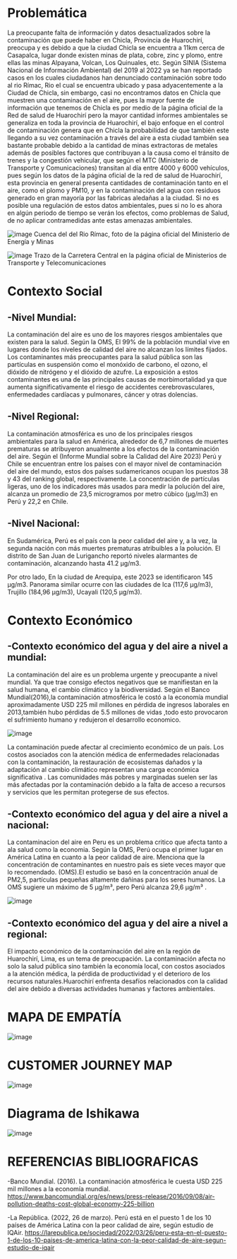 # Problemática

La preocupante falta de información y datos desactualizados sobre la contaminación que puede haber en Chicla, Provincia de Huarochirí, preocupa y es debido a que la ciudad Chicla se encuentra a 11km cerca de Casapalca, lugar donde existen minas de plata, cobre, zinc y plomo, entre ellas las minas Alpayana, Volcan, Los Quinuales, etc. Según SINIA (Sistema Nacional de Información Ambiental) del 2019 al 2022 ya se han reportado casos en los cuales ciudadanos han denunciado contaminación sobre todo al rio Rímac, Rio el cual se encuentra ubicado y pasa adyacentemente a la Ciudad de Chicla, sin embargo, casi no encontramos datos en Chicla que muestren una contaminación en el aire, pues la mayor fuente de información que tenemos de Chicla es por medio de la página oficial de la Red de salud de Huarochirí pero la mayor cantidad informes ambientales se generaliza en toda la provincia de Huarochirí, el bajo enfoque en el control de contaminación genera que en Chicla la probabilidad de que también este llegando a su vez contaminación a través del aire a esta ciudad también sea bastante probable debido a la cantidad de minas extractoras de metales además de posibles factores que contribuyan a la causa como el tránsito de trenes y la congestión vehicular, que según el MTC (Ministerio de Transporte y Comunicaciones) transitan al día entre 4000 y 6000 vehículos, pues según los datos de la página oficial de la red de salud de Huarochirí, esta provincia en general presenta cantidades de contaminación tanto en el aire, como el plomo y PM10, y en la contaminación del agua con residuos generado en gran mayoría por las fabricas aledañas a la ciudad. Si no es posible una regulación de estos datos ambientales, pues si no lo es ahora en algún periodo de tiempo se verán los efectos, como problemas de Salud, de no aplicar contramedidas ante estas amenazas ambientales.

![image](https://github.com/BrunoXIII-Gav/FDD_1/blob/main/Archivos_de_FDD/Imagenes/Cuenca_rio_rimac.png)
Cuenca del del Rio Rímac, foto de la página oficial del Ministerio de Energía y Minas

![image](https://github.com/BrunoXIII-Gav/FDD_1/blob/main/Archivos_de_FDD/Imagenes/Camino_Carretera_Central.png)
Trazo de la Carretera Central en la página oficial de Ministerios de Transporte y Telecomunicaciones

# Contexto Social

## -Nivel Mundial: 

La contaminación del aire es uno de los mayores riesgos ambientales que existen para la salud. Según la OMS, El 99% de la población mundial vive en lugares donde los niveles de calidad del aire no alcanzan los límites fijados. Los contaminantes más preocupantes para la salud pública son las partículas en suspensión como el monóxido de carbono, el ozono, el dióxido de nitrógeno y el dióxido de azufre. La exposición a estos contaminantes  es una de las principales causas de morbimortalidad ya que aumenta significativamente el riesgo de accidentes cerebrovasculares, enfermedades cardíacas y pulmonares, cáncer y otras dolencias.

## -Nivel Regional:

La contaminación atmosférica es uno de los principales riesgos ambientales para la salud en América, alrededor de 6,7 millones de muertes prematuras se atribuyeron anualmente a los efectos de la contaminación del aire. Según el (Informe Mundial sobre la Calidad del Aire 2023) Perú y Chile se encuentran entre los países con el mayor nivel de contaminación del aire del mundo, estos dos países sudamericanos ocupan los puestos 38 y 43 del ranking global, respectivamente. La concentración de partículas ligeras, uno de los indicadores más usados para medir la polución del aire, alcanza un promedio de 23,5 microgramos por metro cúbico (μg/m3) en Perú y 22,2 en Chile.

## -Nivel Nacional:
En Sudamérica, Perú es el país con la peor calidad del aire y, a la vez, la segunda nación con más muertes prematuras atribuibles a la polución. El distrito de San Juan de Lurigancho reportó niveles alarmantes de contaminación, alcanzando hasta 41.2 μg/m3.

Por otro lado, En la ciudad de Arequipa, este 2023 se identificaron 145 µg/m3. Panorama similar ocurre con las ciudades de Ica (117,6 µg/m3), Trujillo (184,96 µg/m3), Ucayali (120,5 µg/m3).




# Contexto Económico

## -Contexto económico del agua y del aire a nivel a mundial:

La contaminación del aire es un problema urgente y preocupante a nivel mundial. Ya que trae consigo efectos negativos que se manifiestan en la salud humana, el cambio climático y la biodiversidad.
Según el Banco Mundial(2016),la contaminación atmosférica le costó a la economía mundial aproximadamente USD 225 mil millones en pérdida de ingresos laborales en 2013,también hubo pérdidas de 5.5 millones de vidas ,todo esto provocaron el sufrimiento humano y redujeron el desarrollo economico.



![image](https://github.com/BrunoXIII-Gav/FDD_1/assets/152926100/b64df7a8-4c9d-4646-a9df-7468c03eefbf)

La contaminación puede afectar al crecimiento económico de un país. Los costos asociados con la atención médica de enfermedades relacionadas con la contaminación, la restauración de ecosistemas dañados y la adaptación al cambio climático representan una carga económica significativa .
Las comunidades más pobres y marginadas suelen ser las más afectadas por la contaminación debido a la falta de acceso a recursos y servicios que les permitan protegerse de sus efectos.




## -Contexto económico del agua y del aire a nivel a nacional: 

La contaminacion del aire en Peru es un problema critico que afecta tanto a ala salud como la economia.
Según la OMS, Perú ocupa el primer lugar en América Latina en cuanto a la peor calidad de aire. Menciona que la concentración de contaminantes en nuestro país es siete veces mayor que lo recomendado. (OMS).El estudio se basó en la concentración anual de PM2,5, partículas pequeñas altamente dañinas para los seres humanos. La OMS sugiere un máximo de 5 µg/m³, pero Perú alcanza 29,6 µg/m³ .

![image](https://github.com/BrunoXIII-Gav/FDD_1/assets/152926100/30eab3a6-16cf-4446-9247-2c04e4aaba8c)



## -Contexto económico del agua y del aire a nivel a regional: 

El impacto económico de la contaminación  del aire en la región de Huarochirí, Lima, es un tema de preocupación. La contaminación afecta no solo la salud pública sino también la economía local, con costos asociados a la atención médica, la pérdida de productividad y el deterioro de los recursos naturales.Huarochirí enfrenta desafíos relacionados con la calidad del aire debido a diversas actividades humanas y factores ambientales.

# MAPA DE EMPATÍA


![image](https://github.com/BrunoXIII-Gav/FDD_1/assets/128557506/3ed2e64c-e7b2-49df-b23f-55d0ad4b85c6)

# CUSTOMER JOURNEY MAP

![image](https://github.com/BrunoXIII-Gav/FDD_1/assets/128557506/073a3132-a116-4b5a-b198-944718fb3e66)

# Diagrama de Ishikawa

![image](https://github.com/BrunoXIII-Gav/FDD_1/blob/main/Archivos_de_FDD/Imagenes/Diagrama%20de%20Ishikawa.png)

# REFERENCIAS BIBLIOGRAFICAS
-Banco Mundial. (2016). La contaminación atmosférica le cuesta USD 225 mil millones a la economía mundial.
https://www.bancomundial.org/es/news/press-release/2016/09/08/air-pollution-deaths-cost-global-economy-225-billion

-La República. (2022, 26 de marzo). Perú está en el puesto 1 de los 10 países de América Latina con la peor calidad de aire, según estudio de IQAir.
https://larepublica.pe/sociedad/2022/03/26/peru-esta-en-el-puesto-1-de-los-10-paises-de-america-latina-con-la-peor-calidad-de-aire-segun-estudio-de-iqair



